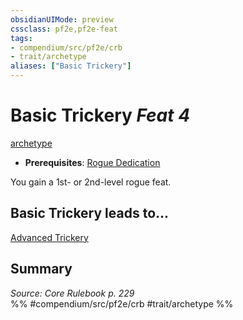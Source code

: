 ```yaml
---
obsidianUIMode: preview
cssclass: pf2e,pf2e-feat
tags:
- compendium/src/pf2e/crb
- trait/archetype
aliases: ["Basic Trickery"]
---
```

# Basic Trickery  *Feat 4*  
[archetype](/rules/traits/archetype.md)  

- **Prerequisites**: [Rogue Dedication](/compendium/feats/rogue-dedication.md)

You gain a 1st- or 2nd-level rogue feat.

## Basic Trickery leads to...

[Advanced Trickery](/compendium/feats/advanced-trickery.md)

## Summary

*Source: Core Rulebook p. 229*  
%% #compendium/src/pf2e/crb #trait/archetype %%